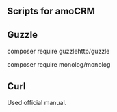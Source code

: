 ## Scripts for amoCRM

## Guzzle

composer require guzzlehttp/guzzle

composer require monolog/monolog


## Curl

Used official manual.

